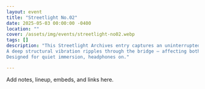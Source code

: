 ```yaml
---
layout: event
title: "Streetlight No.02"
date: 2025-05-03 00:00:00 -0400
location: ""
cover: /assets/img/events/streetlight-no02.webp
tags: []
description: "This Streetlight Archives entry captures an uninterrupted view from the Manhattan Bridge, focused on the Brooklyn Bridge and lower Manhattan skyline. The ambient layer is alive with the constant thunder of the B, D, N, and Q trains, the rolling tide of traffic, and wind across the East River.
A deep structural vibration ripples through the bridge — affecting both sound and video. The visuals subtly warp with every passing train, giving the footage a living, breathing tension. No added music. No narration. Just the city, shaking slightly under its own weight.
Designed for quiet immersion, headphones on."

---
```


Add notes, lineup, embeds, and links here.

